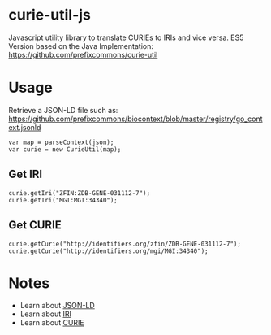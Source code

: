 # curie-util-js
Javascript utility library to translate CURIEs to IRIs and vice versa. 
ES5 Version based on the Java Implementation: https://github.com/prefixcommons/curie-util


# Usage
Retrieve a JSON-LD file such as: https://github.com/prefixcommons/biocontext/blob/master/registry/go_context.jsonld

```
var map = parseContext(json);
var curie = new CurieUtil(map);
```


## Get IRI
```
curie.getIri("ZFIN:ZDB-GENE-031112-7");
curie.getIri("MGI:MGI:34340");
```

## Get CURIE
```
curie.getCurie("http://identifiers.org/zfin/ZDB-GENE-031112-7");
curie.getCurie("http://identifiers.org/mgi/MGI:34340");
```

# Notes
* Learn about [JSON-LD](https://www.google.com/url?sa=t&rct=j&q=&esrc=s&source=web&cd=4&cad=rja&uact=8&ved=2ahUKEwjOtNqao7ncAhX3IjQIHXhIAOcQFjADegQIAxAB&url=https%3A%2F%2Fjson-ld.org%2F&usg=AOvVaw0KYV5lDp9ZQ0M18tp93C6E)
* Learn about [IRI](https://www.w3.org/International/iri-edit/draft-duerst-iri.html)
* Learn about [CURIE](https://www.w3.org/TR/2010/NOTE-curie-20101216/)


